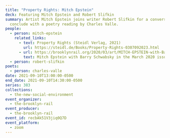 ```yaml
---
title: "Property Rights: Mitch Epstein"
deck: Featuring Mitch Epstein and Robert Slifkin
summary: Artist Mitch Epstein joins writer Robert Slifkin for a conversation. We
  conclude with a poetry reading by Charles Valle.
people:
  - person: mitch-epstein
    related_links:
      - text: Property Rights (Steidl Verlag, 2021)
        url: https://steidl.de/Books/Property-Rights-0307092023.html
      - url: https://brooklynrail.org/2020/03/art/MITCH-EPSTEIN-with-Barry-Schwabsky
        text: Mitch Epstein with Barry Schwabsky in the March 2020 issue of the Rail
  - person: robert-slifkin
poets:
  - person: charles-valle
date: 2021-09-10T13:00:00-0500
end_date: 2021-09-10T14:30:00-0500
series: 383
collections:
  - the-new-social-environment
event_organizer:
  - the-brooklyn-rail
event_producer:
  - the-brooklyn-rail
event_id: recbAk51V3jiq0Q7D
event_platform:
  - zoom
---
```

